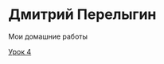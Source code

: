 # Дмитрий Перелыгин
Мои домашние работы

[Урок 4](https://perelygindmit.github.io/lesson_4/ "Знакомство с основами HTML")
